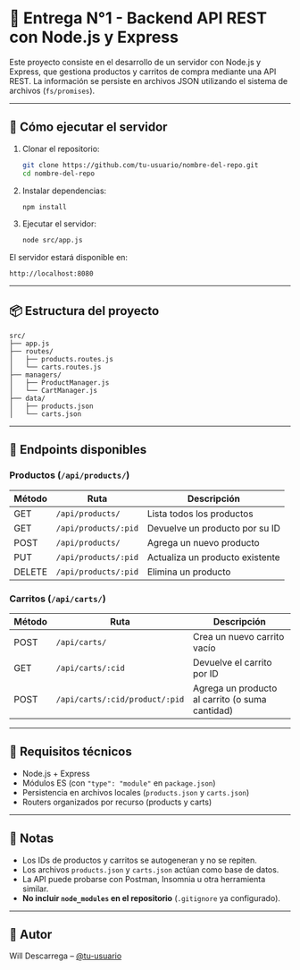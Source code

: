 # 🛒 Entrega N°1 - Backend API REST con Node.js y Express

Este proyecto consiste en el desarrollo de un servidor con Node.js y Express, que gestiona productos y carritos de compra mediante una API REST. La información se persiste en archivos JSON utilizando el sistema de archivos (`fs/promises`).

---

## 🚀 Cómo ejecutar el servidor

1. Clonar el repositorio:
   ```bash
   git clone https://github.com/tu-usuario/nombre-del-repo.git
   cd nombre-del-repo
   ```

2. Instalar dependencias:
   ```bash
   npm install
   ```

3. Ejecutar el servidor:
   ```bash
   node src/app.js
   ```

El servidor estará disponible en:
```
http://localhost:8080
```

---

## 📦 Estructura del proyecto

```
src/
├── app.js
├── routes/
│   ├── products.routes.js
│   └── carts.routes.js
├── managers/
│   ├── ProductManager.js
│   └── CartManager.js
├── data/
│   ├── products.json
│   └── carts.json
```

---

## 📘 Endpoints disponibles

### Productos (`/api/products/`)
| Método | Ruta                   | Descripción                       |
|--------|------------------------|-----------------------------------|
| GET    | `/api/products/`       | Lista todos los productos         |
| GET    | `/api/products/:pid`   | Devuelve un producto por su ID    |
| POST   | `/api/products/`       | Agrega un nuevo producto          |
| PUT    | `/api/products/:pid`   | Actualiza un producto existente   |
| DELETE | `/api/products/:pid`   | Elimina un producto               |

### Carritos (`/api/carts/`)
| Método | Ruta                                           | Descripción                                     |
|--------|------------------------------------------------|-------------------------------------------------|
| POST   | `/api/carts/`                                  | Crea un nuevo carrito vacío                     |
| GET    | `/api/carts/:cid`                              | Devuelve el carrito por ID                      |
| POST   | `/api/carts/:cid/product/:pid`                 | Agrega un producto al carrito (o suma cantidad) |

---

## 🧪 Requisitos técnicos

- Node.js + Express
- Módulos ES (con `"type": "module"` en `package.json`)
- Persistencia en archivos locales (`products.json` y `carts.json`)
- Routers organizados por recurso (products y carts)

---

## 📝 Notas

- Los IDs de productos y carritos se autogeneran y no se repiten.
- Los archivos `products.json` y `carts.json` actúan como base de datos.
- La API puede probarse con Postman, Insomnia u otra herramienta similar.
- **No incluir `node_modules` en el repositorio** (`.gitignore` ya configurado).

---

## 🔗 Autor

Will Descarrega – [@tu-usuario](https://github.com/tu-usuario)